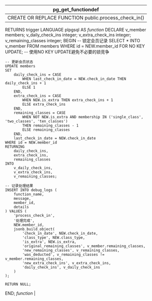 | pg_get_functiondef                                                                                                                                                                                                                                                                                                                                                                                                                                                                                                                                                                                                                                                                                                                                                                                                                                                                                                                                                                                                                                                                                                                                                                                                                                                                                                                                                                                                                                                                                                                                                                                                                                                                                                                                                                                                                                                                                                                                                             |
| ------------------------------------------------------------------------------------------------------------------------------------------------------------------------------------------------------------------------------------------------------------------------------------------------------------------------------------------------------------------------------------------------------------------------------------------------------------------------------------------------------------------------------------------------------------------------------------------------------------------------------------------------------------------------------------------------------------------------------------------------------------------------------------------------------------------------------------------------------------------------------------------------------------------------------------------------------------------------------------------------------------------------------------------------------------------------------------------------------------------------------------------------------------------------------------------------------------------------------------------------------------------------------------------------------------------------------------------------------------------------------------------------------------------------------------------------------------------------------------------------------------------------------------------------------------------------------------------------------------------------------------------------------------------------------------------------------------------------------------------------------------------------------------------------------------------------------------------------------------------------------------------------------------------------------------------------------------------------------ |
| CREATE OR REPLACE FUNCTION public.process_check_in()
 RETURNS trigger
 LANGUAGE plpgsql
AS $function$
DECLARE
    v_member members;
    v_daily_check_ins integer;
    v_extra_check_ins integer;
    v_remaining_classes integer;
BEGIN
    -- 锁定会员记录
    SELECT * INTO v_member
    FROM members
    WHERE id = NEW.member_id
    FOR NO KEY UPDATE;  -- 使用NO KEY UPDATE避免不必要的锁竞争

    -- 更新会员状态
    UPDATE members 
    SET 
        daily_check_ins = CASE 
            WHEN last_check_in_date = NEW.check_in_date THEN daily_check_ins + 1 
            ELSE 1 
        END,
        extra_check_ins = CASE 
            WHEN NEW.is_extra THEN extra_check_ins + 1 
            ELSE extra_check_ins 
        END,
        remaining_classes = CASE 
            WHEN NOT NEW.is_extra AND membership IN ('single_class', 'two_classes', 'ten_classes') 
            THEN remaining_classes - 1 
            ELSE remaining_classes 
        END,
        last_check_in_date = NEW.check_in_date
    WHERE id = NEW.member_id
    RETURNING 
        daily_check_ins,
        extra_check_ins,
        remaining_classes
    INTO 
        v_daily_check_ins,
        v_extra_check_ins,
        v_remaining_classes;

    -- 记录处理结果
    INSERT INTO debug_logs (
        function_name, 
        message, 
        member_id, 
        details
    ) VALUES (
        'process_check_in',
        '处理完成',
        NEW.member_id,
        jsonb_build_object(
            'check_in_date', NEW.check_in_date,
            'class_type', NEW.class_type,
            'is_extra', NEW.is_extra,
            'original_remaining_classes', v_member.remaining_classes,
            'new_remaining_classes', v_remaining_classes,
            'was_deducted', v_remaining_classes != v_member.remaining_classes,
            'new_extra_check_ins', v_extra_check_ins,
            'daily_check_ins', v_daily_check_ins
        )
    );

    RETURN NULL;
END;
$function$
 |